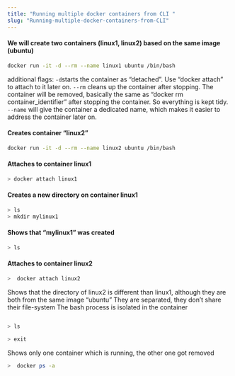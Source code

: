 ```yaml
---
title: "Running multiple docker containers from CLI "
slug: "Running-multiple-docker-containers-from-CLI"
---
```


#### We will create two containers (linux1, linux2) based on the same image (ubuntu)

```sh
docker run -it -d --rm --name linux1 ubuntu /bin/bash

```
additional flags:
`-d`starts the container as “detached”. Use “docker attach” to attach to it later on.
`--rm` cleans up the container after stopping. The container will be removed, basically the same as “docker rm container_identifier” after stopping the container. So everything is kept tidy.
`--name` will give the container a dedicated name, which makes it easier to address the container later on.


#### Creates container “linux2”

```sh
docker run -it -d --rm --name linux2 ubuntu /bin/bash
```
#### Attaches to container linux1
```sh
> docker attach linux1
```
#### Creates a new directory on container linux1
```sh
> ls
> mkdir mylinux1
```
####  Shows that “mylinux1” was created

```sh
> ls

```
#### Attaches to container linux2

```sh
>  docker attach linux2

```
 Shows that the directory of linux2 is different than linux1, although they are both from the same image “ubuntu”
 They are separated, they don’t share their file-system
The bash process is isolated in the container

```sh

> ls

```
```sh
> exit
```
Shows only one container which is running, the other one got removed
```sh
>  docker ps -a

```

